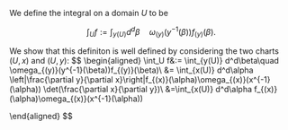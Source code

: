 We define the integral on a domain $U$ to be

$$
\int_U f:= \int_{y(U)} d^d\beta\quad \omega_{(y)}(y^{-1}(\beta))f_{(y)}(\beta).
$$

We show that this definiton is well defined by considering the two charts $(U,x)$ and $(U,y)$:
$$
\begin{aligned}
\int_U f&:= \int_{y(U)} d^d\beta\quad \omega_{(y)}(y^{-1}(\beta))f_{(y)}(\beta)\\
&= \int_{x(U)} d^d\alpha \left|\frac{\partial y}{\partial x}\right|f_{(x)}(\alpha)\omega_{(x)}(x^{-1}(\alpha)) \det(\frac{\partial x}{\partial y})\\
&=\int_{x(U)} d^d\alpha f_{(x)}(\alpha)\omega_{(x)}(x^{-1}(\alpha)) 

\end{aligned}
$$